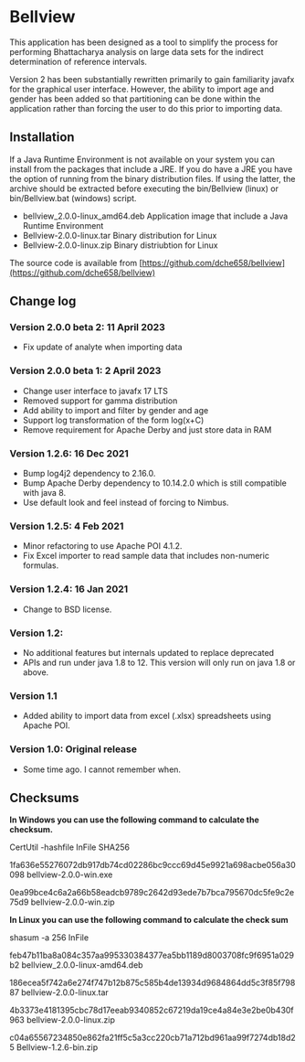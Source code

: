 # Bellview

This application has been designed as a tool to simplify the process for 
performing Bhattacharya analysis on large data sets for the indirect
determination of reference intervals.

Version 2 has been substantially rewritten primarily to gain familiarity 
javafx for the graphical user interface. However, the ability to import
age and gender has been added so that partitioning can be done within
the application rather than forcing the user to do this prior to importing
data.

## Installation

If a Java Runtime Environment is not available on your system you can install from the packages that include a JRE. If you do have a JRE you have the option of running from the binary distribution files. If using the latter, the archive should be extracted before executing the bin/Bellview (linux) or bin/Bellview.bat (windows) script. 

- bellview_2.0.0-linux_amd64.deb Application image that include a Java Runtime Environment
- Bellview-2.0.0-linux.tar Binary distribution for Linux
- Bellview-2.0.0-linux.zip Binary distriubtion for Linux

The source code is available from
[https://github.com/dche658/bellview](https://github.com/dche658/bellview)


## Change log

### Version 2.0.0 beta 2: 11 April 2023

- Fix update of analyte when importing data

### Version 2.0.0 beta 1: 2 April 2023

- Change user interface to javafx 17 LTS
- Removed support for gamma distribution
- Add ability to import and filter by gender and age
- Support log transformation of the form log(x+C)
- Remove requirement for Apache Derby and just store data in RAM

### Version 1.2.6: 16 Dec 2021

- Bump log4j2 dependency to 2.16.0. 
- Bump Apache Derby dependency to 10.14.2.0 which is still compatible with java 8. 
- Use default look and feel instead of forcing to Nimbus.

### Version 1.2.5: 4 Feb 2021

- Minor refactoring to use Apache POI 4.1.2. 
- Fix Excel importer to read sample data that includes non-numeric formulas. 

### Version 1.2.4: 16 Jan 2021

- Change to BSD license.

### Version 1.2: 

- No additional features but internals updated to replace deprecated
- APIs and run under java 1.8 to 12. This version will only run on java 1.8 or above.

### Version 1.1

- Added ability to import data from excel (.xlsx) spreadsheets using Apache POI.

### Version 1.0: Original release

- Some time ago. I cannot remember when.

## Checksums

**In Windows you can use the following command to calculate the checksum.**

CertUtil -hashfile InFile SHA256

1fa636e55276072db917db74cd02286bc9ccc69d45e9921a698acbe056a30098  bellview-2.0.0-win.exe

0ea99bce4c6a2a66b58eadcb9789c2642d93ede7b7bca795670dc5fe9c2e75d9  bellview-2.0.0-win.zip

**In Linux you can use the following command to calculate the check sum**

shasum -a 256 InFile

feb47b11ba8a084c357aa995330384377ea5bb1189d8003708fc9f6951a029b2  bellview_2.0.0-linux-amd64.deb

186ecea5f742a6e274f747b12b875c585b4de13934d9684864dd5c3f85f79887  bellview-2.0.0-linux.tar

4b3373e4181395cbc78d17eeab9340852c67219da19ce4a84e3e2be0b430f963  bellview-2.0.0-linux.zip


c04a65567234850e862fa21ff5c5a3cc220cb71a712bd961aa99f7274db18d25 Bellview-1.2.6-bin.zip
